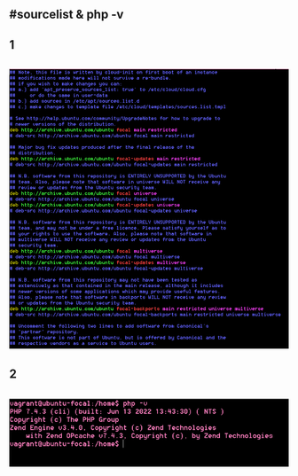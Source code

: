 #sourcelist & php -v
----------

1
---
```sourcelist output
```
![](https://github.com/AbdulrasheedApampa/altschool-cloud-exercises-project/blob/main/sources.list.PNG)


2
----
```php -v output
```
![](https://github.com/AbdulrasheedApampa/altschool-cloud-exercises-project/blob/main/php-v.PNG)
